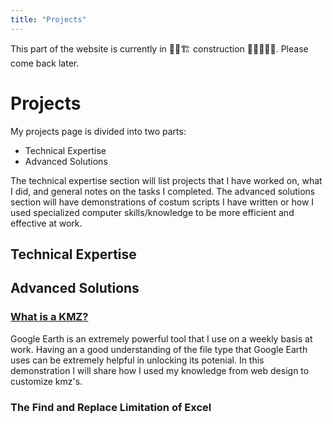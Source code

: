 ```yaml
---
title: "Projects"
---
```


This part of the website is currently in 🧱🚧🏗️ construction 👷👷‍♀️🧑‍🏭. Please come back later.

# Projects

My projects page is divided into two parts:

* Technical Expertise
* Advanced Solutions

The technical expertise section will list projects that I have worked on, what I did, and general notes on the tasks I completed. The advanced solutions section will have demonstrations of costum scripts I have written or how I used specialized computer skills/knowledge to be more efficient and effective at work.

## Technical Expertise

## Advanced Solutions

### [What is a KMZ?](/projects/advanced-solutions/what-is-a-kzm/)

Google Earth is an extremely powerful tool that I use on a weekly basis at work. Having an a good understanding of the file type that Google Earth uses can be extremely helpful in unlocking its potenial. In this demonstration I will share how I used my knowledge from web design to customize kmz's.

### The Find and Replace Limitation of Excel
